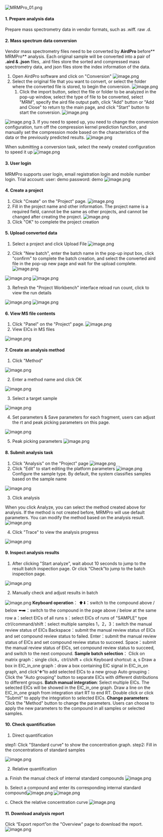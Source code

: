 ![MRMPro_01.png](https://cdn.nlark.com/yuque/0/2023/png/22012470/1687596382175-787a2514-d473-4659-8585-85b670ce3482.png#averageHue=%2310d2fd&clientId=u20052be1-a60f-4&from=ui&id=hVPLI&originHeight=1001&originWidth=1001&originalType=binary&ratio=1&rotation=0&showTitle=false&size=21395&status=done&style=none&taskId=u4eb91d6a-30e3-4eaf-8f75-f4fc848c531&title=)

#### 1.  Prepare analysis data
Prepare mass spectrometry data in vendor formats, such as .wiff. raw .d.
#### 2. Mass spectrum data conversion
Vendor mass spectrometry files need to be converted by **AirdPro** before** MRMPro** analysis. Each original sample will be converted into a pair of **.aird & .json** files,  .aird files store the sorted and compressed mass spectrometry data, and json files store the index information of the data.

1. Open AirdPro software and click on "Conversion"
![image.png](https://cdn.nlark.com/yuque/0/2023/png/240744/1676187785107-f00721f2-b401-4006-a7e1-fafbffe3962c.png#averageHue=%23dfdfdf&clientId=u0b5f3a6c-3e50-4&from=paste&height=890&id=u6cfc7a84&originHeight=890&originWidth=1511&originalType=binary&ratio=1&rotation=0&showTitle=false&size=21993&status=done&style=none&taskId=u83d1d20f-4d70-4169-b1c1-ac178e989e8&title=&width=1511)
2. Select the original file that you want to convert, or select the folder where the converted file is stored, to begin the conversion.
![image.png](https://cdn.nlark.com/yuque/0/2023/png/22012470/1687916453436-3fb998ac-c434-4d2d-8799-20af4f3d48ed.png#averageHue=%23dcdbdb&clientId=ubf5c6889-e7d0-4&from=paste&height=743&id=ub77cb801&originHeight=743&originWidth=1544&originalType=binary&ratio=1&rotation=0&showTitle=false&size=22650&status=done&style=none&taskId=uba0a4357-5f3a-43fb-a94d-eba0ee553d6&title=&width=1544)
   1. Click the import button, select the file or folder to be analyzed in the pop-up window, select the type of file to be converted, select "MRM", specify the aird file output path, click "Add" button or "Add and Close" to return to the main page, and click "Start" button to start the conversion.
![image.png](https://cdn.nlark.com/yuque/0/2023/png/22012470/1691486195884-124f0918-5299-4c27-953d-f9f61525faa0.png#averageHue=%23e6e3e2&clientId=u030831e2-9b97-4&from=paste&height=879&id=ufcc573a8&originHeight=879&originWidth=1566&originalType=binary&ratio=1&rotation=0&showTitle=false&size=130206&status=done&style=none&taskId=u82e5e64f-eaef-48eb-a9bd-e92471718aa&title=&width=1566)

![image.png](https://cdn.nlark.com/yuque/0/2023/png/22012470/1691486271959-d77a4dda-34be-4e32-8b00-7db18ae0d681.png#averageHue=%23d9d7d6&clientId=u030831e2-9b97-4&from=paste&height=746&id=u55d72190&originHeight=746&originWidth=1565&originalType=binary&ratio=1&rotation=0&showTitle=false&size=60390&status=done&style=none&taskId=u7206b550-4dae-41a7-abb5-082ca4243b4&title=&width=1565)
3. If you need to speed up, you need to change the conversion configuration, turn off the compression kernel prediction function, and manually set the compression mode based on the characteristics of the data or the previously predicted results.
![image.png](https://cdn.nlark.com/yuque/0/2023/png/22012470/1691486303616-cb20805c-bf10-4d14-b17f-a4dbdd749094.png#averageHue=%23e9e7e6&clientId=u030831e2-9b97-4&from=paste&height=745&id=u9ddade2d&originHeight=745&originWidth=1565&originalType=binary&ratio=1&rotation=0&showTitle=false&size=94113&status=done&style=none&taskId=u4ee6050c-a5f9-4fd6-9b5c-f01f9f83236&title=&width=1565)

When submitting a conversion task, select the newly created configuration to speed it up
![image.png](https://cdn.nlark.com/yuque/0/2023/png/240744/1676188718799-a3200928-0234-4c72-994a-ec5ed93ce2a1.png#averageHue=%23e3e2e1&clientId=u0b5f3a6c-3e50-4&from=paste&height=730&id=u970416c0&originHeight=730&originWidth=1570&originalType=binary&ratio=1&rotation=0&showTitle=false&size=116771&status=done&style=none&taskId=ua420d17d-4156-482a-8337-4cbee32b8d0&title=&width=1570)

#### 3. User login
MRMPro supports user login, email registration login and mobile number login.
Trial account: user: demo password: demo
![image.png](https://cdn.nlark.com/yuque/0/2023/png/22012470/1691486472767-a3e43f9b-d7df-41ec-a1d9-fd4411c4a791.png#averageHue=%23f8f8f8&clientId=u030831e2-9b97-4&from=paste&height=472&id=u8b55bb50&originHeight=472&originWidth=638&originalType=binary&ratio=1&rotation=0&showTitle=false&size=21224&status=done&style=none&taskId=u02cd577e-933b-4875-aff1-12294190ecf&title=&width=638)
#### 4. Create a project

1. Click "Create" on the "Project" page.
![image.png](https://cdn.nlark.com/yuque/0/2023/png/22012470/1691486623408-745fc9df-efda-4243-8387-a245fa219ffa.png#averageHue=%23fcfbfb&clientId=u030831e2-9b97-4&from=paste&height=983&id=u8bef4757&originHeight=983&originWidth=2488&originalType=binary&ratio=1&rotation=0&showTitle=false&size=139537&status=done&style=none&taskId=u20e27a79-1aca-463b-a23b-c5f930d8caa&title=&width=2488)
2. Fill in the project name and other information.
The project name is a required field, cannot be the same as other projects, and cannot be changed after creating the project.
![image.png](https://cdn.nlark.com/yuque/0/2023/png/22012470/1691486874906-01294dfe-e4bc-452b-9bd1-9a020832f615.png#averageHue=%239c9c9c&clientId=u030831e2-9b97-4&from=paste&height=1079&id=kWUOt&originHeight=1079&originWidth=2489&originalType=binary&ratio=1&rotation=0&showTitle=false&size=157435&status=done&style=none&taskId=u42caeda6-0d88-4e42-94d4-cecabbd8043&title=&width=2489)
3. Click "OK" to complete the project creation
#### 5. Upload converted  data

1. Select a project and click Upload File
![image.png](https://cdn.nlark.com/yuque/0/2023/png/22012470/1691486982066-763f945d-6f10-4796-aab7-6484731268ec.png#averageHue=%23fcfbfb&clientId=u8d4b4bef-cbd1-4&from=paste&height=963&id=vn3cc&originHeight=963&originWidth=2494&originalType=binary&ratio=1&rotation=0&showTitle=false&size=140218&status=done&style=none&taskId=u757b1529-003c-4cd9-99b0-6429455b569&title=&width=2494)


2. Click "New batch", enter the batch name in the pop-up input box, click "confirm" to complete the batch creation, and select the converted aird file in the pop-up new page and wait for the upload complete.
![image.png](https://cdn.nlark.com/yuque/0/2023/png/22012470/1691487040013-ac82cca7-0c8a-4f04-8048-d7b1ee4c0944.png#averageHue=%23cac9c9&clientId=u8d4b4bef-cbd1-4&from=paste&height=1158&id=U3y12&originHeight=1158&originWidth=2490&originalType=binary&ratio=1&rotation=0&showTitle=false&size=188908&status=done&style=none&taskId=u88ff66e4-359d-45f2-9ace-113d4609328&title=&width=2490)

![image.png](https://cdn.nlark.com/yuque/0/2023/png/22012470/1691487192572-d6fd0537-fb42-446a-8c46-3f4a86f1f746.png#averageHue=%23fcfbfb&clientId=u8d4b4bef-cbd1-4&from=paste&height=273&id=uc082b409&originHeight=453&originWidth=1177&originalType=binary&ratio=1&rotation=0&showTitle=false&size=19851&status=done&style=none&taskId=u5a3d2c65-b620-48e4-a5be-b221c6ee0a2&title=&width=709)
![image.png](https://cdn.nlark.com/yuque/0/2023/png/22012470/1691487245144-e2566c7e-1672-445f-be56-a87f3898acdf.png#averageHue=%23fcfbfa&clientId=u8d4b4bef-cbd1-4&from=paste&height=596&id=u58f9ce8c&originHeight=957&originWidth=1141&originalType=binary&ratio=1&rotation=0&showTitle=false&size=80485&status=done&style=none&taskId=u162bf734-d70d-4487-8d3c-271b15c3406&title=&width=710)

3. Refresh the "Project Workbench" interface reload run count, click to view the run details

![image.png](https://cdn.nlark.com/yuque/0/2023/png/22012470/1691487309395-71e4d5c1-0f27-45c7-ab15-2869ad57d490.png#averageHue=%23fcfbfb&clientId=u8d4b4bef-cbd1-4&from=paste&height=974&id=uc8afa4f3&originHeight=974&originWidth=2496&originalType=binary&ratio=1&rotation=0&showTitle=false&size=140140&status=done&style=none&taskId=ufbea93ba-2430-4c67-a448-82f71b6f3cf&title=&width=2496)
![image.png](https://cdn.nlark.com/yuque/0/2023/png/22012470/1691487332601-a9c7fb84-3be2-406a-b1c9-88c17f081a09.png#averageHue=%23fcfcfc&clientId=u8d4b4bef-cbd1-4&from=paste&height=1113&id=ude5db14b&originHeight=1113&originWidth=2470&originalType=binary&ratio=1&rotation=0&showTitle=false&size=126641&status=done&style=none&taskId=u98eb71b8-c161-49e7-909a-55f1f4ae536&title=&width=2470)
#### 6. View MS file contents

1. Click "Panel" on the "Project" page.
![image.png](https://cdn.nlark.com/yuque/0/2023/png/22012470/1691487358698-ad4bfe72-444e-4dc1-bff4-81041fc3e0d3.png#averageHue=%23fbfbfb&clientId=u8d4b4bef-cbd1-4&from=paste&height=1051&id=ua26f7b54&originHeight=1051&originWidth=2490&originalType=binary&ratio=1&rotation=0&showTitle=false&size=141526&status=done&style=none&taskId=uadea4287-f374-4510-9cf0-6a85b8a68b1&title=&width=2490)
2. View EICs in MS files

![image.png](https://cdn.nlark.com/yuque/0/2023/png/22012470/1691487380626-16ec2b88-f185-4293-a3ea-447f8f9d1f62.png#averageHue=%23fcfcfc&clientId=u8d4b4bef-cbd1-4&from=paste&height=1147&id=ufd9f63ae&originHeight=1147&originWidth=2469&originalType=binary&ratio=1&rotation=0&showTitle=false&size=188178&status=done&style=none&taskId=u99522c62-7f1b-4735-bb29-106f025b7a0&title=&width=2469)

#### 7. Create an analysis method

1. Click "Method"

![image.png](https://cdn.nlark.com/yuque/0/2023/png/22012470/1691487437703-9345fbbb-9ee8-4adf-99ba-38921f127207.png#averageHue=%23fcfbfb&clientId=u8d4b4bef-cbd1-4&from=paste&height=446&id=ue85bb56b&originHeight=446&originWidth=2491&originalType=binary&ratio=1&rotation=0&showTitle=false&size=44241&status=done&style=none&taskId=ueaae99fe-c90f-4028-b3d4-222ee3d8edc&title=&width=2491)

2. Enter a method name and click OK

![image.png](https://cdn.nlark.com/yuque/0/2023/png/22012470/1691487460403-c96d97ac-c238-4791-a955-cff89260c67d.png#averageHue=%23a09f9e&clientId=u8d4b4bef-cbd1-4&from=paste&height=414&id=u47930bd0&originHeight=414&originWidth=2495&originalType=binary&ratio=1&rotation=0&showTitle=false&size=48041&status=done&style=none&taskId=u1363d415-384d-4d02-be93-97003b28d55&title=&width=2495)

3. Select a target sample

![image.png](https://cdn.nlark.com/yuque/0/2023/png/22012470/1691487477909-c0db83e0-64d3-48c4-ab01-f7b99c1581c5.png#averageHue=%23fcfcfc&clientId=u8d4b4bef-cbd1-4&from=paste&height=1184&id=uedc005a1&originHeight=1184&originWidth=1780&originalType=binary&ratio=1&rotation=0&showTitle=false&size=135163&status=done&style=none&taskId=u7686f613-432d-4e1b-9b80-ed7c47b184b&title=&width=1780)

4. Set parameters & Save parameters for each fragment, users can adjust the rt and peak picking parameters on this page.

![image.png](https://cdn.nlark.com/yuque/0/2023/png/22012470/1691487494835-a7bd2a2a-c6bf-48bb-94a8-6ddbe39f1601.png#averageHue=%23fbfbfb&clientId=u8d4b4bef-cbd1-4&from=paste&height=1190&id=u453ff7ee&originHeight=1190&originWidth=1796&originalType=binary&ratio=1&rotation=0&showTitle=false&size=159759&status=done&style=none&taskId=u630b1638-1fac-42c0-b7af-33cff28662f&title=&width=1796)


5. Peak picking parameters
![image.png](https://cdn.nlark.com/yuque/0/2023/png/240744/1676102490393-51e97d84-2026-4a97-8597-f5f1cda44526.png#averageHue=%23000000&clientId=u9d9a5f73-f4fd-4&from=paste&height=1213&id=ufc2dce96&originHeight=2426&originWidth=1786&originalType=binary&ratio=2&rotation=0&showTitle=false&size=637155&status=done&style=none&taskId=ua9492c04-c9e9-4a12-b05c-1f75876d94d&title=&width=893)
#### 8. Submit analysis task

1. Click "Analysis" on the "Project" page
![image.png](https://cdn.nlark.com/yuque/0/2023/png/22012470/1691487582499-e7a183da-d459-401b-89b1-c075effd0eb6.png#averageHue=%23fbfbfb&clientId=u8d4b4bef-cbd1-4&from=paste&height=1046&id=u5e3cf342&originHeight=1046&originWidth=2491&originalType=binary&ratio=1&rotation=0&showTitle=false&size=144028&status=done&style=none&taskId=u3edcf678-133b-40e8-a36c-2f4ade5bf39&title=&width=2491)
2. Click "Edit" to start editing the platform parameters
![image.png](https://cdn.nlark.com/yuque/0/2023/png/22012470/1691487638249-9ab97fb2-659e-4062-be5f-b97855d3549a.png#averageHue=%23fbfafa&clientId=u8d4b4bef-cbd1-4&from=paste&height=454&id=o4nAC&originHeight=454&originWidth=2490&originalType=binary&ratio=1&rotation=0&showTitle=false&size=39498&status=done&style=none&taskId=ub98d53e0-850f-4a20-8604-5f90a25cfb4&title=&width=2490)
Configure the sample type. By default, the system classifies samples based on the sample name

![image.png](https://cdn.nlark.com/yuque/0/2023/png/22012470/1691487676245-9321d7c5-40bf-48f0-b5d4-40755baf05aa.png#averageHue=%23c3c3c3&clientId=u8d4b4bef-cbd1-4&from=paste&height=1233&id=u1a6e8449&originHeight=1233&originWidth=2488&originalType=binary&ratio=1&rotation=0&showTitle=false&size=118526&status=done&style=none&taskId=udc5cd4bb-6589-4dd7-b395-221b54f0ebd&title=&width=2488)

3. Click analysis

When you click Analyze, you can select the method created above for analysis. If the method is not created before, MRMPro will use default parameters. You can modify the method based on the analysis result.
![image.png](https://cdn.nlark.com/yuque/0/2023/png/22012470/1691487702229-d6e431f1-9152-450e-a4c4-0e6b386e96bd.png#averageHue=%23f6f6f6&clientId=u8d4b4bef-cbd1-4&from=paste&height=722&id=ua87bbf3d&originHeight=722&originWidth=2489&originalType=binary&ratio=1&rotation=0&showTitle=false&size=56979&status=done&style=none&taskId=u4b603b4b-3806-460f-88da-59acaf5ef06&title=&width=2489)

4. Click "Trace" to view the analysis progress

![image.png](https://cdn.nlark.com/yuque/0/2023/png/22012470/1691487720828-a9e0062f-dcc6-4386-b8a8-56300eede99a.png#averageHue=%23f8f8f8&clientId=u8d4b4bef-cbd1-4&from=paste&height=1268&id=Sb65W&originHeight=1268&originWidth=2466&originalType=binary&ratio=1&rotation=0&showTitle=false&size=151068&status=done&style=none&taskId=u4c94d9f9-d83d-48b0-88af-1ea5479fb57&title=&width=2466)

#### 9. Inspect analysis results

1. After clicking "Start analyze", wait about 10 seconds to jump to the result batch inspection page.
Or click “Check”to jump to the batch inspection page.

![image.png](https://cdn.nlark.com/yuque/0/2023/png/22012470/1691488026608-f2aef20d-0f83-4725-a3a4-6e5449bf65ce.png#averageHue=%23e4c397&clientId=u8d4b4bef-cbd1-4&from=paste&height=1285&id=u9ed668f1&originHeight=1285&originWidth=2490&originalType=binary&ratio=1&rotation=0&showTitle=false&size=475968&status=done&style=none&taskId=ud2aa1564-38ed-4a12-a722-ae3fa8c6877&title=&width=2490)

2. Manually check and adjust results in batch

![image.png](https://cdn.nlark.com/yuque/0/2023/png/22012470/1691488052149-d55549b1-bf9d-4501-99d0-03d9c3341004.png#averageHue=%23e8cea3&clientId=u8d4b4bef-cbd1-4&from=paste&height=1291&id=uf9496daa&originHeight=1291&originWidth=2499&originalType=binary&ratio=1&rotation=0&showTitle=false&size=464330&status=done&style=none&taskId=udad04c73-d486-48c4-b19b-721b6cbe54c&title=&width=2499)
**Keyboard operation**：
	⬆️⬇️：switch to the compound above / below
	⬅️➡️：switch to the compound in the page above / below at the same row
	a：select EICs of all runs
	s：select EICs of runs of "SAMPLE" type
	ctrl/command/shift：select multiple samples
	1，2，3：switch the manual review status of EICs
	Backspace：submit the manual review status of EICs and set compound review status to failed.
	Enter：submit the manual review status of EICs and set compound review status to succeed.
	Space：submit the manual review status of EICs, set compound review status to succeed, and switch to the next compound.
**Sample batch selection**：
	Click on matrix graph：single click，ctrl/shift + click
	Keyboard shortcut: a, s
	Draw a box in EIC_in_one graph：draw a box containing EIC signal in EIC_in_on graph, and click“➕”to add selected EICs to a new group
	Auto grouping：Click the "Auto grouping" button to separate EICs with different distributions to different groups.
**Batch manual integration**:
	Select multiple EICs. The selected EICs will be showed in the EIC_in_one graph. Draw a line on the EIC_in_one graph from integration start RT to end RT. Double click or click "Submit" to apply the integration to selected EICs.
**Change parameters**:
	Click the "Method" button to change the parameters. Users can choose to apply the new parameters to the compound in all samples or selected samples.

#### 10. Check quantification 

1. Direct quantification

step1: Click "Standard curve" to show the concentration graph.
step2: Fill in the concentrations of standard samples

![image.png](https://cdn.nlark.com/yuque/0/2023/png/22012470/1691488165179-c4274931-6b21-44ce-a013-00b6798a0882.png#averageHue=%23e7cfa2&clientId=u8d4b4bef-cbd1-4&from=paste&height=1289&id=u11c6f801&originHeight=1289&originWidth=2491&originalType=binary&ratio=1&rotation=0&showTitle=false&size=459460&status=done&style=none&taskId=u1da9e58c-336b-4ba6-9920-51f7f9ec02e&title=&width=2491)

2. Relative quantification

a. Finish the manual check of internal standard compounds
![image.png](https://cdn.nlark.com/yuque/0/2023/png/22012470/1687620002084-df4e71e4-c45d-48cb-b776-ee57a395ba58.png#averageHue=%23f4e1c2&clientId=u54bc8275-566e-4&from=paste&height=1283&id=ubeab5ef7&originHeight=1283&originWidth=2492&originalType=binary&ratio=1&rotation=0&showTitle=false&size=558547&status=done&style=none&taskId=u7d3bc93d-d03f-497e-9ad1-806a625455b&title=&width=2492)

b. Select a compound and enter its corresponding internal standard compound![image.png](https://cdn.nlark.com/yuque/0/2023/png/22012470/1691488278521-420a2541-742f-44fc-9f28-2bcbd9bb64b1.png#averageHue=%23f4f4f3&clientId=u8d4b4bef-cbd1-4&from=paste&height=1287&id=uc220f634&originHeight=1287&originWidth=2490&originalType=binary&ratio=1&rotation=0&showTitle=false&size=367234&status=done&style=none&taskId=ub5dc0b4f-f398-4b52-b46e-05a6d430131&title=&width=2490)
![image.png](https://cdn.nlark.com/yuque/0/2023/png/22012470/1691488405863-602b2648-00ca-450b-998f-8dd4ca7c3882.png#averageHue=%23f5eada&clientId=u8d4b4bef-cbd1-4&from=paste&height=1284&id=uaa1b4805&originHeight=1284&originWidth=2484&originalType=binary&ratio=1&rotation=0&showTitle=false&size=439947&status=done&style=none&taskId=uc67625f3-b037-48bd-b012-32cf813a77d&title=&width=2484)

c. Check the relative concentration curve
![image.png](https://cdn.nlark.com/yuque/0/2023/png/22012470/1691488473961-4a594afe-2e8a-4edc-acb8-68bc71efc90c.png#averageHue=%23f5eada&clientId=u8d4b4bef-cbd1-4&from=paste&height=1233&id=u543d40e8&originHeight=1233&originWidth=2495&originalType=binary&ratio=1&rotation=0&showTitle=false&size=374232&status=done&style=none&taskId=u8ce09e24-4791-4089-b5f3-8d315cd3f4a&title=&width=2495)

#### 11. Download analysis report
Click “Export report”on the "Overview" page to download the report.
![image.png](https://cdn.nlark.com/yuque/0/2023/png/240744/1691492476125-b8792cd0-bb43-4787-9ea0-252f6bec0dcd.png#averageHue=%23fbfafa&clientId=u7c7af861-1ef1-4&from=paste&height=334&id=u17ce5705&originHeight=501&originWidth=2554&originalType=binary&ratio=1.5&rotation=0&showTitle=false&size=73095&status=done&style=none&taskId=u3722d1b8-b14c-4e12-aa6a-4e65690229e&title=&width=1702.6666666666667)
### 

